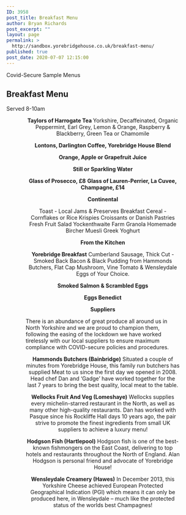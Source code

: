 ```yaml
---
ID: 3958
post_title: Breakfast Menu
author: Bryan Richards
post_excerpt: ""
layout: page
permalink: >
  http://sandbox.yorebridgehouse.co.uk/breakfast-menu/
published: true
post_date: 2020-07-07 12:15:00
---
```

<div class="section-title section-title-followed-by-content">

Covid-Secure Sample Menus
<h2 class="covid-menu-h2">Breakfast Menu</h2>
<p class="covid-menu-p">Served 8-10am</p>

</div>
<div style="width: 80%; margin: auto;">
<div class="row-has-bottom-border"><div class="full-width-content-with-padding"><p style="text-align: center;"><strong>Taylors of Harrogate Tea </strong>
Yorkshire, Decaffeinated, Organic Peppermint, Earl Grey, Lemon &amp; Orange, Raspberry &amp; Blackberry, Green Tea or Chamomile</p>
<p style="text-align: center;"><strong>Lontons, Darlington Coffee, Yorebridge House Blend</strong></p>
<p style="text-align: center;"><strong>Orange, Apple or Grapefruit Juice</strong></p>
<p style="text-align: center;"><strong>Still or Sparkling Water</strong></p>
<p style="text-align: center;"><strong>Glass of Prosecco, £8</strong>
<strong>Glass of Lauren-Perrier, La Cuvee, Champagne, £14</strong></p></div></div>
<div class="row-has-bottom-border"><p style="text-align: center;"><strong>Continental</strong></p>
<p style="text-align: center;">Toast - Local Jams &amp; Preserves
Breakfast Cereal - Cornflakes or Rice Krispies
Croissants or Danish Pastries
Fresh Fruit Salad
Yockenthwaite Farm Granola
Homemade Bircher Muesli
Greek Yoghurt</p>
<p style="text-align: center;"><strong>From the Kitchen</strong></p>
<p style="text-align: center;"><strong>Yorebridge Breakfast</strong>
Cumberland Sausage, Thick Cut - Smoked Back Bacon &amp; Black Pudding from Hammonds Butchers, Flat Cap Mushroom, Vine Tomato &amp; Wensleydale Eggs of Your Choice.</p>
<p style="text-align: center;"><strong>Smoked Salmon &amp; Scrambled Eggs</strong></p>
<p style="text-align: center;"><strong>Eggs Benedict </strong></p></div>
<p style="text-align: center;"><strong>Suppliers</strong></p>
There is an abundance of great produce all around us in North Yorkshire and we are proud to champion them, following the easing of the lockdown we have worked tirelessly with our local suppliers to ensure maximum compliance with COVID-secure policies and procedures.
<p style="text-align: center;"><strong>Hammonds Butchers (Bainbridge)</strong>
Situated a couple of minutes from Yorebridge House, this family run butchers has supplied
Meat to us since the first day we opened in 2008.
Head chef Dan and ‘Gadge’ have worked together for the last 7 years to bring the best quality, local meat to the table.</p>
<p style="text-align: center;"><strong>Wellocks Fruit And Veg (Lomeshaye)</strong>
Wellocks supplies every michelin-starred restaurant in the North, as well as many other high-quality restaurants.
Dan has worked with Pasque since his Rockliffe Hall days 10 years ago, the pair strive to promote the finest ingredients from small UK suppliers to achieve a luxury menu!</p>
<p style="text-align: center;"><strong>Hodgson Fish (Hartlepool)</strong>
Hodgson fish is one of the best-known fishmongers on the East Coast, delivering to top hotels and restaurants throughout the North of England.
Alan Hodgson is personal friend and advocate of Yorebridge House!</p>
<p style="text-align: center;"><strong>Wensleydale Creamery (Hawes)</strong>
In December 2013, this Yorkshire Cheese achieved European Protected Geographical Indication (PGI) which means it can only be produced here, in Wensleydale – much like the protected status of the worlds best Champagnes!</p>

</div>